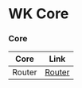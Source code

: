 # WK Core

### Core
Core | Link
--- | ---
Router | [Router](https://github.com/ndiing/Material-Web-Components/tree/master/system/core/router)